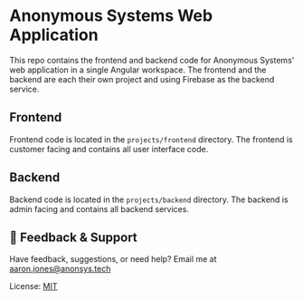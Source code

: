 # Anonymous Systems Web Application

This repo contains the frontend and backend code for Anonymous Systems'
web application in a single Angular workspace. The frontend and the backend
are each their own project and using Firebase as the backend service.

## Frontend

Frontend code is located in the `projects/frontend` directory.
The frontend is customer facing and contains all user interface code.

## Backend

Backend code is located in the `projects/backend` directory.
The backend is admin facing and contains all backend services.

## 🤝 Feedback & Support

Have feedback, suggestions, or need help?
Email me at [aaron.jones@anonsys.tech](mailto:aaron.jones@anonsys.tech)


License: [MIT](https://choosealicense.com/licenses/mit/)

